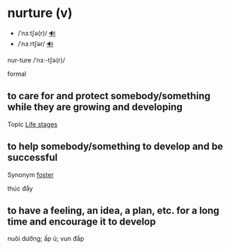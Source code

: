 # nurture (v)

- /ˈnɜːtʃə(r)/ [🔊](https://www.oxfordlearnersdictionaries.com/media/english/uk_pron/f/fin/findi/finding__gb_3.mp3)
- /ˈnɜːrtʃər/ [🔊](https://www.oxfordlearnersdictionaries.com/media/english/uk_pron/f/fin/findi/finding__gb_3.mp3)

nur-ture /ˈnɜː-tʃə(r)/

formal

## to care for and protect somebody/something while they are growing and developing

Topic [Life stages](../topics/life-stages.md)

## to help somebody/something to develop and be successful

Synonym [foster](../f/foster-v.md#to-encourage-something-to-develop)

thúc đẩy

## to have a feeling, an idea, a plan, etc. for a long time and encourage it to develop

nuôi dưỡng; ấp ủ; vun đắp